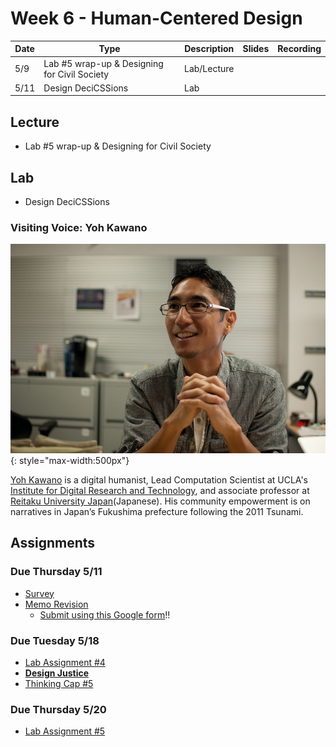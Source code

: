 # Week 6 - Human-Centered Design

Date|Type|Description|Slides|Recording|
|---|----|-----------|------|---------|
|5/9|Lab #5 wrap-up & Designing for Civil Society|Lab/Lecture|||
|5/11|Design DeciCSSions|Lab|||

## Lecture

- Lab #5 wrap-up & Designing for Civil Society
<!-- - [Designing for Civil Society](../materials/AA191_S_W6_Lecture_6.pdf) -->


## Lab

- Design DeciCSSions
<!-- - [Design DeciCSSions](../labs/week6/index.md) -->

<!-- ## Group Exercise

Instructions here:

- [https://tinyurl.com/aa191-54ex](https://tinyurl.com/aa191-54ex) -->

### Visiting Voice: Yoh Kawano

![../media/yohkawano.jpg](../media/yohkawano.jpg){: style="max-width:500px"}

[Yoh Kawano](https://www.yohman.com) is a digital humanist, Lead Computation Scientist at UCLA's [Institute for Digital Research and Technology](https://idre.ucla.edu/people/yoh-kawano), and associate professor at [Reitaku University Japan](https://www.reitaku-u.ac.jp/about/teachers/1776447/)(Japanese). His community empowerment is on narratives in Japan’s Fukushima prefecture following the 2011 Tsunami.

<!-- You can watch his film [here](https://filmfreeway.com/HumanError).

Email: [yohman@gmail.com](mailto:yohman@gmail.com) -->

## Assignments

### Due Thursday 5/11

- [Survey](../assignments/week4/group_assignment.md)
- [Memo Revision](../assignments/week4/group_assignment.md)
  - [Submit using this Google form](https://forms.gle/8TU2Hj8o6J7UYjZ7A)!!


### Due Tuesday 5/18

- [Lab Assignment #4](../assignments/week5/lab_assignment.md)
- [**Design Justice**](../assignments/week5/reading.md)
- [Thinking Cap #5](../assignments/week6/thinking_cap.md)

### Due Thursday 5/20
- [Lab Assignment #5](../assignments/week6/lab_assignment.md)

